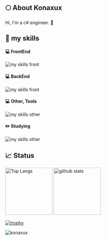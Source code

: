 ## 🌕 About Konaxux
Hi, I'm a c# engineer. 🐣

## 🌱 my skills

#### 💻 FrontEnd
<img alt="my skills front" src="https://skillicons.dev/icons?theme=dark&perline=9&i=js,html,css" />

#### 💻 BackEnd
<img alt="my skills front" src="https://skillicons.dev/icons?theme=dark&perline=8&i=php,mysql" />

#### 💻 Other, Tools
<img alt="my skills other" src="https://skillicons.dev/icons?theme=dark&perline=8&i=c,cpp,cs,arduino,apple,git,github" />

#### ✏️ Studying
<img alt="my skills other" src="https://skillicons.dev/icons?theme=dark&perline=8&i=php,js" />

## 📈 Status
<p align="left"> 
  <img alt="Top Langs" height="150px" src="https://github-readme-stats.vercel.app/api/top-langs/?username=konaxux&theme=dark&layout=compact&show_icons=true" />
  <img alt="github stats" height="150px" src="https://github-readme-stats.vercel.app/api?username=konaxux&theme=dark" />
</p>

[![trophy](https://github-profile-trophy.vercel.app/?username=konaxux&margin-w=5&rank=-?&theme=darkhub)](https://github.com/konaxux/)

<p><img align="center" src="https://github-readme-streak-stats.herokuapp.com/?user=konaxux&theme=dark" alt="konaxux" /></p>
